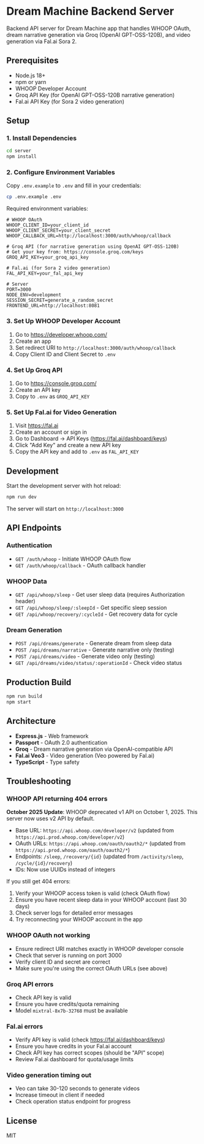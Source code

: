 # Dream Machine Backend Server

Backend API server for Dream Machine app that handles WHOOP OAuth, dream narrative generation via Groq (OpenAI GPT-OSS-120B), and video generation via Fal.ai Sora 2.

## Prerequisites

- Node.js 18+
- npm or yarn
- WHOOP Developer Account
- Groq API Key (for OpenAI GPT-OSS-120B narrative generation)
- Fal.ai API Key (for Sora 2 video generation)

## Setup

### 1. Install Dependencies

```bash
cd server
npm install
```

### 2. Configure Environment Variables

Copy `.env.example` to `.env` and fill in your credentials:

```bash
cp .env.example .env
```

Required environment variables:

```
# WHOOP OAuth
WHOOP_CLIENT_ID=your_client_id
WHOOP_CLIENT_SECRET=your_client_secret
WHOOP_CALLBACK_URL=http://localhost:3000/auth/whoop/callback

# Groq API (for narrative generation using OpenAI GPT-OSS-120B)
# Get your key from: https://console.groq.com/keys
GROQ_API_KEY=your_groq_api_key

# Fal.ai (for Sora 2 video generation)
FAL_API_KEY=your_fal_api_key

# Server
PORT=3000
NODE_ENV=development
SESSION_SECRET=generate_a_random_secret
FRONTEND_URL=http://localhost:8081
```

### 3. Set Up WHOOP Developer Account

1. Go to https://developer.whoop.com/
2. Create an app
3. Set redirect URI to `http://localhost:3000/auth/whoop/callback`
4. Copy Client ID and Client Secret to `.env`

### 4. Set Up Groq API

1. Go to https://console.groq.com/
2. Create an API key
3. Copy to `.env` as `GROQ_API_KEY`

### 5. Set Up Fal.ai for Video Generation

1. Visit https://fal.ai
2. Create an account or sign in
3. Go to Dashboard → API Keys (https://fal.ai/dashboard/keys)
4. Click "Add Key" and create a new API key
5. Copy the API key and add to `.env` as `FAL_API_KEY`

## Development

Start the development server with hot reload:

```bash
npm run dev
```

The server will start on `http://localhost:3000`

## API Endpoints

### Authentication

- `GET /auth/whoop` - Initiate WHOOP OAuth flow
- `GET /auth/whoop/callback` - OAuth callback handler

### WHOOP Data

- `GET /api/whoop/sleep` - Get user sleep data (requires Authorization header)
- `GET /api/whoop/sleep/:sleepId` - Get specific sleep session
- `GET /api/whoop/recovery/:cycleId` - Get recovery data for cycle

### Dream Generation

- `POST /api/dreams/generate` - Generate dream from sleep data
- `POST /api/dreams/narrative` - Generate narrative only (testing)
- `POST /api/dreams/video` - Generate video only (testing)
- `GET /api/dreams/video/status/:operationId` - Check video status

## Production Build

```bash
npm run build
npm start
```

## Architecture

- **Express.js** - Web framework
- **Passport** - OAuth 2.0 authentication
- **Groq** - Dream narrative generation via OpenAI-compatible API
- **Fal.ai Veo3** - Video generation (Veo powered by Fal.ai)
- **TypeScript** - Type safety

## Troubleshooting

### WHOOP API returning 404 errors

**October 2025 Update**: WHOOP deprecated v1 API on October 1, 2025. This server now uses v2 API by default.

- Base URL: `https://api.whoop.com/developer/v2` (updated from `https://api.prod.whoop.com/developer/v2`)
- OAuth URLs: `https://api.whoop.com/oauth/oauth2/*` (updated from `https://api.prod.whoop.com/oauth/oauth2/*`)
- Endpoints: `/sleep`, `/recovery/{id}` (updated from `/activity/sleep`, `/cycle/{id}/recovery`)
- IDs: Now use UUIDs instead of integers

If you still get 404 errors:
1. Verify your WHOOP access token is valid (check OAuth flow)
2. Ensure you have recent sleep data in your WHOOP account (last 30 days)
3. Check server logs for detailed error messages
4. Try reconnecting your WHOOP account in the app

### WHOOP OAuth not working

- Ensure redirect URI matches exactly in WHOOP developer console
- Check that server is running on port 3000
- Verify client ID and secret are correct
- Make sure you're using the correct OAuth URLs (see above)

### Groq API errors

- Check API key is valid
- Ensure you have credits/quota remaining
- Model `mixtral-8x7b-32768` must be available

### Fal.ai errors

- Verify API key is valid (check https://fal.ai/dashboard/keys)
- Ensure you have credits in your Fal.ai account
- Check API key has correct scopes (should be "API" scope)
- Review Fal.ai dashboard for quota/usage limits

### Video generation timing out

- Veo can take 30-120 seconds to generate videos
- Increase timeout in client if needed
- Check operation status endpoint for progress

## License

MIT
